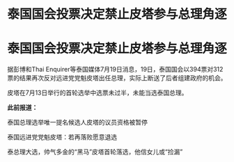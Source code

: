 # 泰国国会投票决定禁止皮塔参与总理角逐

# 泰国国会投票决定禁止皮塔参与总理角逐

据彭博和Thai
Enquirer等泰国媒体7月19日消息，19日，泰国国会以394票对312票的结果再次反对远进党党魁皮塔出任总理，实际上断送了后者组建政府的机会。

皮塔在7月13日举行的首轮选举中选票未过半，未能当选泰国总理。

**此前报道：**

泰国总理选举唯一提名候选人皮塔的议员资格被暂停

泰国远进党党魁皮塔：若再落败愿意退选

泰总理大选，帅气多金的“黑马”皮塔首轮落选，他信女儿或“捡漏”

